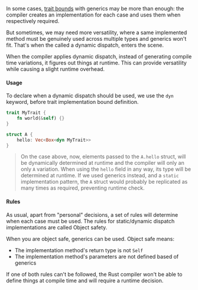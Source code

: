 In some cases, [trait bounds](../../Typing/Trait_bounds.md) with generics may be more than enough: the compiler creates an implementation for each case and uses them when respectively required. 

But sometimes, we may need more versatility, where a same implemented method must be genuinely used across multiple types and generics won't fit. That's when the called a dynamic dispatch, enters the scene.

When the compiler applies dynamic dispatch, instead of generating compile time variations, it figures out things at runtime. This can provide versatility while causing a slight runtime overhead.

#### Usage
To declare when a dynamic dispatch should be used, we use the ``dyn`` keyword, before trait implementation bound definition.
```rust
trait MyTrait {
	fn world(&self) {}
}

struct A {
	hello: Vec<Box<dyn MyTrait>>
}
```

> On the case above, now, elements passed to the ``A.hello`` struct, will be dynamically determined at runtime and the compiler will only an only ``A`` variation. When using the ``hello`` field in any way, its type will be determined at runtime.
> If we used generics instead, and a ``static`` implementation pattern, the ``A`` struct would probably be replicated as many times as required, preventing runtime check.

#### Rules
As usual, apart from "personal" decisions,  a set of rules will determine when each case must be used. The rules for static/dynamic dispatch implementations are called Object safety. 

When you are object safe, generics can be used. Object safe means:
- The implementation method's return type is not ``Self`` 
- The implementation method's parameters are not defined based of generics

If one of both rules can't be followed, the Rust compiler won't be able to define things at compile time and will require a runtime decision. 
